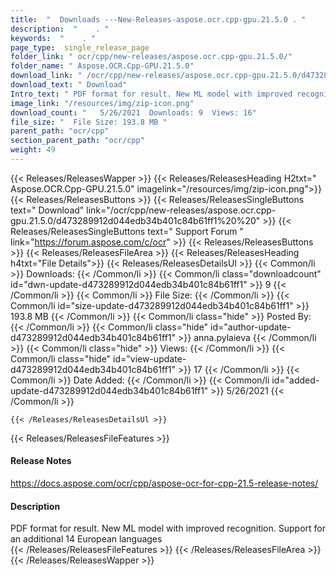 ```yaml
---
title:  "  Downloads ---New-Releases-aspose.ocr.cpp-gpu.21.5.0 . " 
description:  "    . " 
keywords:  "    . " 
page_type:  single_release_page
folder_link: " ocr/cpp/new-releases/aspose.ocr.cpp-gpu.21.5.0/"
folder_name: " Aspose.OCR.Cpp-GPU.21.5.0"
download_link: " /ocr/cpp/new-releases/aspose.ocr.cpp-gpu.21.5.0/d473289912d044edb34b401c84b61ff1"
download_text: " Download"
Intro_text: " PDF format for result. New ML model with improved recognition. Support for an ad..."
image_link: "/resources/img/zip-icon.png"
download_count: "   5/26/2021  Downloads: 9  Views: 16"
file_size: "  File Size: 193.8 MB "
parent_path: "ocr/cpp"
section_parent_path: "ocr/cpp"
weight: 49
---
```


{{< Releases/ReleasesWapper >}}
  {{< Releases/ReleasesHeading H2txt=" Aspose.OCR.Cpp-GPU.21.5.0" imagelink="/resources/img/zip-icon.png">}}
  {{< Releases/ReleasesButtons >}}
    {{< Releases/ReleasesSingleButtons text=" Download" link="/ocr/cpp/new-releases/aspose.ocr.cpp-gpu.21.5.0/d473289912d044edb34b401c84b61ff1%20%20" >}}
    {{< Releases/ReleasesSingleButtons text=" Support Forum " link="https://forum.aspose.com/c/ocr" >}}
  {{< Releases/ReleasesButtons >}}
  {{< Releases/ReleasesFileArea >}}
    {{< Releases/ReleasesHeading h4txt="File Details">}}
    {{< Releases/ReleasesDetailsUl >}}
            {{< Common/li  >}} Downloads: {{< /Common/li >}} 
      {{< Common/li class="downloadcount" id="dwn-update-d473289912d044edb34b401c84b61ff1" >}} 9 {{< /Common/li >}} 
      {{< Common/li  >}} File Size: {{< /Common/li >}} 
      {{< Common/li id="size-update-d473289912d044edb34b401c84b61ff1" >}} 193.8 MB {{< /Common/li >}} 
      {{< Common/li  class="hide" >}} Posted By: {{< /Common/li >}} 
      {{< Common/li class="hide" id="author-update-d473289912d044edb34b401c84b61ff1" >}} anna.pylaieva {{< /Common/li >}} 
      {{< Common/li class="hide"  >}} Views: {{< /Common/li >}} 
      {{< Common/li class="hide" id="view-update-d473289912d044edb34b401c84b61ff1" >}} 17 {{< /Common/li >}} 
      {{< Common/li  >}} Date Added: {{< /Common/li >}} 
      {{< Common/li id="added-update-d473289912d044edb34b401c84b61ff1" >}} 5/26/2021 {{< /Common/li >}} 

    {{< /Releases/ReleasesDetailsUl >}}

  {{< Releases/ReleasesFileFeatures >}}
      <h4>Release Notes</h4><div><a href="https://docs.aspose.com/ocr/cpp/aspose-ocr-for-cpp-21.5-release-notes/">https://docs.aspose.com/ocr/cpp/aspose-ocr-for-cpp-21.5-release-notes/</a></div><h4>Description</h4><div class="HTMLDescription">PDF format for result. New ML model with improved recognition. Support for an additional 14 European languages</div>
  {{< /Releases/ReleasesFileFeatures >}}
 {{< /Releases/ReleasesFileArea >}}
{{< /Releases/ReleasesWapper >}}


